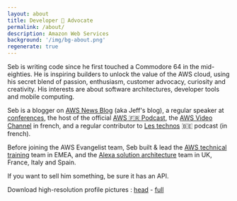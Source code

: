 ```yaml
---
layout: about
title: Developer 🥑 Advocate
permalink: /about/
description: Amazon Web Services
background: '/img/bg-about.png'
regenerate: true
---
```


Seb is writing code since he first touched a Commodore 64 in the mid-eighties. He is inspiring builders to unlock the value of the AWS cloud, using his secret blend of passion, enthusiasm, customer advocacy, curiosity and creativity. His interests are about software architectures, developer tools and mobile computing.

Seb is a blogger on [AWS News Blog][newsblog] (aka Jeff's blog), a regular speaker at [conferences][youtube], the host of the official [AWS 🇫🇷 Podcast][podcast], the [AWS Video Channel](https://youtube.com/sebsto) in french, and a regular contributor to [Les technos][technos] 🇧🇪 podcast (in french).

Before joining the AWS Evangelist team, Seb built & lead the [AWS technical training][awstc] team in EMEA, and the [Alexa solution architecture][alexadev] team in UK, France, Italy and Spain.

If you want to sell him something, be sure it has an API.

Download high-resolution profile pictures : [head][picture_head] - [full][picture]

[picture_head]: https://s3-eu-west-1.amazonaws.com/public-sst/photos/seb+2016+a+head.png
[picture]: https://s3-eu-west-1.amazonaws.com/public-sst/photos/seb+2016+a.jpg
[awstc]: https://aws.amazon.com/training/ 
[alexadev]: https://developer.amazon.com/alexa#
[newsblog]: https://aws.amazon.com/blogs/aws/author/stormacq/
[youtube]: https://www.youtube.com/playlist?list=PLZ_TUMnTqfu807CK1WZis4h89umhDapCE
[podcast]: https://stormacq.com/podcasts/index.html
[technos]: http://lestechnos.be/